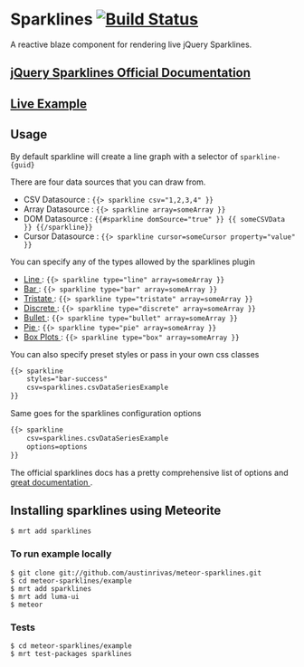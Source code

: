Sparklines [![Build Status](https://travis-ci.org/austinrivas/meteor-sparklines.svg)](https://travis-ci.org/austinrivas/meteor-sparklines)
==========

A reactive blaze component for rendering live jQuery Sparklines.

## [ jQuery Sparklines Official Documentation ](http://omnipotent.net/jquery.sparkline/#s-docs)
## [ Live Example ](http://sparklines.meteor.com)

## Usage

By default sparkline will create a line graph with a selector of `sparkline-{guid}`

There are four data sources that you can draw from.
 + CSV Datasource : `{{> sparkline csv="1,2,3,4" }}`
 + Array Datasource : `{{> sparkline array=someArray }}`
 + DOM Datasource : `{{#sparkline domSource="true" }} {{ someCSVData }} {{/sparkline}}`
 + Cursor Datasource : `{{> sparkline cursor=someCursor property="value" }}`

You can specify any of the types allowed by the sparklines plugin
 + [ Line ](http://sparklines.meteor.com/line-charts) : `{{> sparkline type="line" array=someArray }}`
 + [ Bar ](http://sparklines.meteor.com/bar-charts) : `{{> sparkline type="bar" array=someArray }}`
 + [ Tristate ](http://sparklines.meteor.com/tristate-charts): `{{> sparkline type="tristate" array=someArray }}`
 + [ Discrete ](http://sparklines.meteor.com/discrete-charts): `{{> sparkline type="discrete" array=someArray }}`
 + [ Bullet ](http://sparklines.meteor.com/bullet-charts) : `{{> sparkline type="bullet" array=someArray }}`
 + [ Pie ](http://sparklines.meteor.com/pie-charts) : `{{> sparkline type="pie" array=someArray }}`
 + [ Box Plots ](http://sparklines.meteor.com/box-charts) : `{{> sparkline type="box" array=someArray }}`

You can also specify preset styles or pass in your own css classes
```html
{{> sparkline
    styles="bar-success"
    csv=sparklines.csvDataSeriesExample
}}
```

Same goes for the sparklines configuration options
```html
{{> sparkline
    csv=sparklines.csvDataSeriesExample
    options=options
}}
```

The official sparklines docs has a pretty comprehensive list of options and [ great documentation ](http://omnipotent.net/jquery.sparkline/#s-docs).

## Installing sparklines using Meteorite

```
$ mrt add sparklines
```

### To run example locally
```
$ git clone git://github.com/austinrivas/meteor-sparklines.git
$ cd meteor-sparklines/example
$ mrt add sparklines
$ mrt add luma-ui
$ meteor
```

### Tests
```
$ cd meteor-sparklines/example
$ mrt test-packages sparklines
```
